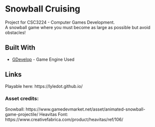 

<h1>Snowball Cruising</h1>
Project for CSC3224 - Computer Games Development.<br>
A snowball game where you must become as large as possible but avoid obstacles!

<h2>Built With</h2>
<ul>
  <li><a href="https://gdevelop-app.com/">GDevelop</a> - Game Engine Used</li>
</ul>

<h2>Links</h2>
Playable here: https://lyledot.github.io/

<h3>Asset credits:</h3>
Snowball: https://www.gamedevmarket.net/asset/animated-snowball-game-projectile/
Heavitas Font: https://www.creativefabrica.com/product/heavitas/ref/106/
